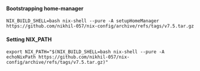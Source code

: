 #### Bootstrapping home-manager
`NIX_BUILD_SHELL=bash nix-shell --pure -A setupHomeManager https://github.com/nikhil-057/nix-config/archive/refs/tags/v7.5.tar.gz`

#### Setting NIX_PATH
`export NIX_PATH="$(NIX_BUILD_SHELL=bash nix-shell --pure -A echoNixPath https://github.com/nikhil-057/nix-config/archive/refs/tags/v7.5.tar.gz)"`
